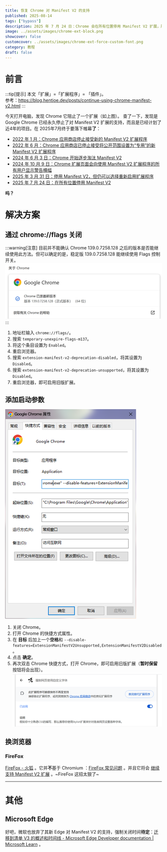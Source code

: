 ```yaml
---
title: 恢复 Chrome 对 Manifest V2 的支持
published: 2025-08-14
tags: ["bypass"]
description: 2025 年 7 月 24 日：Chrome 会在所有位置停用 Manifest V2 扩展，所以某些扩展要怎么恢复？
image: ../assets/images/chrome-ext-block.png
showcover: false
customcover: ../assets/images/chrome-ext-force-custom-font.png
category: 教程
draft: false
---
```


# 前言

:::tip[提示]
本文「扩展」=「扩展程序」= 「插件」。  
参考：https://blog.hentioe.dev/posts/continue-using-chrome-manifest-v2.html
:::

今天打开电脑，发现 Chrome 它阻止了一个扩展（如上图）。
查了一下，发现是 Google Chrome 已经永久停止了对 Manifest V2 扩展的支持，而且是已经计划了近4年的项目。在 2025年7月终于要落下帷幕**了**：

- [2022 年 1 月：Chrome 应用商店停止接受新的 Manifest V2 扩展程序](https://developer.chrome.com/docs/extensions/develop/migrate/mv2-deprecation-timeline?hl=zh-cn#january_2022_chrome_web_store_-_no_new_public_unlisted_extensions)
- [2022 年 6 月：Chrome 应用商店已停止接受将公开范围设置为“专用”的新 Manifest V2 扩展程序](https://developer.chrome.com/docs/extensions/develop/migrate/mv2-deprecation-timeline?hl=zh-cn#june_2022_chrome_web_store_-_no_new_private_extensions)
- [2024 年 6 月 3 日：Chrome 开始逐步淘汰 Manifest V2](https://developer.chrome.com/docs/extensions/develop/migrate/mv2-deprecation-timeline?hl=zh-cn#june_3rd_2024_the_manifest_v2_phase-out_begins)
- [2024 年 10 月 9 日：Chrome 扩展页面会向使用 Manifest V2 扩展程序的所有用户显示警告横幅](https://developer.chrome.com/docs/extensions/develop/migrate/mv2-deprecation-timeline?hl=zh-cn#october_9th_2024_an_update_on_manifest_v2_phase-out)
- [2025 年 3 月 31 日：停用 Manifest V2，但仍可以选择重新启用扩展程序](https://developer.chrome.com/docs/extensions/develop/migrate/mv2-deprecation-timeline?hl=zh-cn#march_31st_2025_manifest_v2_is_disabled_with_the_option_to_re-enable_extensions)
- [2025 年 7 月 24 日：在所有位置停用 Manifest V2](https://developer.chrome.com/docs/extensions/develop/migrate/mv2-deprecation-timeline?hl=zh-cn#jul_24th_2025_manifest_v2_is_disabled_everywhere)

**吗？**

# 解决方案
## 通过 chrome://flags 关闭
:::warning[注意]
目前并不能确认 Chrome 139.0.7258.128 之后的版本是否能继续使用此方法。但可以确定的是，稳定版 139.0.7258.128 能继续使用 Flags 控制开关。
![chrome-139.0.7258.128-about](../assets/images/chrome-139.0.7258.128-about.png)
:::

1. 地址栏输入 `chrome://flags/`。
2. 搜索 `temporary-unexpire-flags-m137`。
3. 将这个条目设置为 `Enabled`。
4. 重启浏览器。
5. 搜索 `extension-manifest-v2-deprecation-disabled`，将其设置为 `Disabled`。
6. 搜索 `extension-manifest-v2-deprecation-unsupported`，将其设置为 `Disabled`。
7. 重启浏览器，即可启用旧版扩展。

## 添加启动参数
![windows-chrome-lnk-panel](../assets/images/windows-chrome-lnk-panel.png)

1. 关闭 Chrome。
2. 打开 Chrome 的快捷方式属性。
3. 在 **目标** 后加上一个**空格**和 `--disable-features=ExtensionManifestV2Unsupported,ExtensionManifestV2Disabled`。
4. 点击 **确定**。
5. 再次双击 Chrome 快捷方式，打开 Chrome，即可启用旧版扩展（**暂时保留** 按钮将会出现）。 ![chrome-ext-force-custom-font-2](../assets/images/chrome-ext-force-custom-font-2.png)

## 换浏览器
### FireFox
[FireFox - 火狐](https://www.firefox.com/zh-CN/) 。它并**不**基于 Chromium ：[FireFox 常见问题](https://www.firefox.com/zh-CN/more/faq/) 。并且它将会 [继续支持 Manifest V2 扩展](https://blog.mozilla.org/addons/2024/03/13/manifest-v3-manifest-v2-march-2024-update/) 。~FireFox 这招太狠了~

---

# 其他
## Microsoft Edge
好吧，微软也放弃了其新 Edge 对 Manifest V2 的支持，强制关闭时间**待定**：[迁移到清单 V3 的概述和时间线 - Microsoft Edge Developer documentation | Microsoft Learn](https://learn.microsoft.com/zh-cn/microsoft-edge/extensions/developer-guide/manifest-v3) 。
